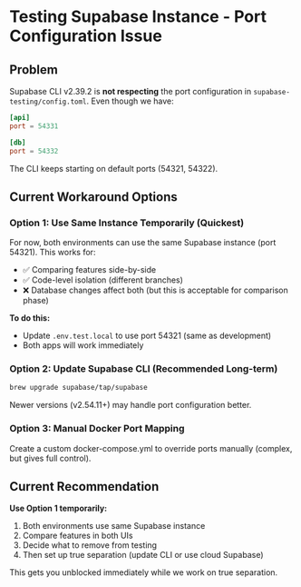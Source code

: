 # Testing Supabase Instance - Port Configuration Issue

## Problem

Supabase CLI v2.39.2 is **not respecting** the port configuration in `supabase-testing/config.toml`. Even though we have:

```toml
[api]
port = 54331

[db]
port = 54332
```

The CLI keeps starting on default ports (54321, 54322).

## Current Workaround Options

### Option 1: Use Same Instance Temporarily (Quickest)

For now, both environments can use the same Supabase instance (port 54321). This works for:
- ✅ Comparing features side-by-side
- ✅ Code-level isolation (different branches)
- ❌ Database changes affect both (but this is acceptable for comparison phase)

**To do this:**
- Update `.env.test.local` to use port 54321 (same as development)
- Both apps will work immediately

### Option 2: Update Supabase CLI (Recommended Long-term)

```bash
brew upgrade supabase/tap/supabase
```

Newer versions (v2.54.11+) may handle port configuration better.

### Option 3: Manual Docker Port Mapping

Create a custom docker-compose.yml to override ports manually (complex, but gives full control).

## Current Recommendation

**Use Option 1 temporarily:**
1. Both environments use same Supabase instance
2. Compare features in both UIs
3. Decide what to remove from testing
4. Then set up true separation (update CLI or use cloud Supabase)

This gets you unblocked immediately while we work on true separation.

